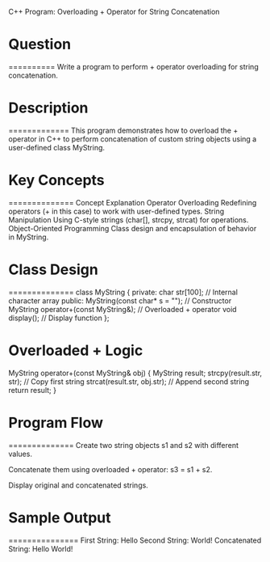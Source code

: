 C++ Program: Overloading + Operator for String Concatenation

# Question
==========
Write a program to perform + operator overloading for string concatenation.



# Description
=============
This program demonstrates how to overload the + operator in C++ to perform concatenation of custom string objects using a user-defined class MyString.



# Key Concepts
==============
Concept	Explanation
Operator Overloading	Redefining operators (+ in this case) to work with user-defined types.
String Manipulation	Using C-style strings (char[], strcpy, strcat) for operations.
Object-Oriented Programming	Class design and encapsulation of behavior in MyString.



# Class Design
==============
class MyString {
private:
    char str[100];             // Internal character array
public:
    MyString(const char* s = "");         // Constructor
    MyString operator+(const MyString&);  // Overloaded + operator
    void display();                       // Display function
};



Overloaded + Logic
==================
MyString operator+(const MyString& obj) {
    MyString result;
    strcpy(result.str, str);         // Copy first string
    strcat(result.str, obj.str);     // Append second string
    return result;
}



# Program Flow
==============
Create two string objects s1 and s2 with different values.

Concatenate them using overloaded + operator: s3 = s1 + s2.

Display original and concatenated strings.



# Sample Output
===============
First String: Hello 
Second String: World!
Concatenated String: Hello World!